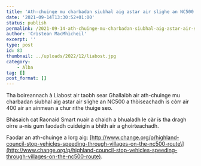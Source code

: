 ```yaml
---
title: 'Ath-chuinge mu charbadan siubhal aig astar air slighe an NC500'
date: '2021-09-14T13:30:52+01:00'
status: publish
permalink: /2021-09-14-ath-chuinge-mu-charbadan-siubhal-aig-astar-air-slighe-an-nc500
author: 'Crìstean MacMhìcheil'
excerpt: ''
type: post
id: 83
thumbnail: ../uploads/2022/12/liabost.jpg
category:
    - Alba
tag: []
post_format: []
---
```

Tha boireannach à Liabost air taobh sear Ghallaibh air ath-chuinge mu charbadan siubhal aig astar air slighe an NC500 a thòiseachadh is còrr air 400 air an ainmean a chur rithe thuige seo.

Bhàsaich cat Raonaid Smart nuair a chaidh a bhualadh le càr is tha dragh oirre a-nis gum faodadh cuideigin a bhith air a ghoirteachadh.

Faodar an ath-chuinge a lorg aig: \[http://www.change.org/p/highland-council-stop-vehicles-speeding-through-villages-on-the-nc500-route\](http://www.change.org/p/highland-council-stop-vehicles-speeding-through-villages-on-the-nc500-route).